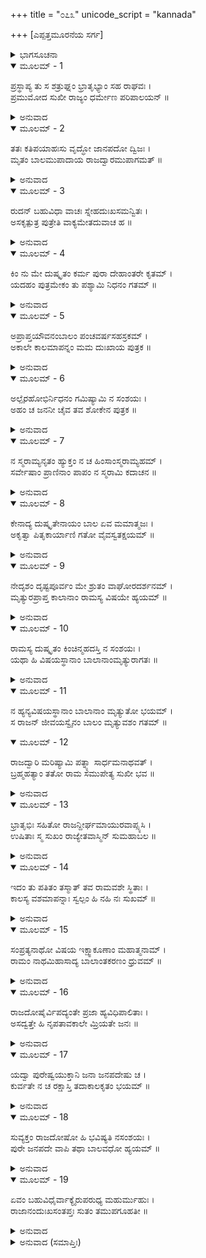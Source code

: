 +++
title = "೦೭೩"
unicode_script = "kannada"

+++
[ಎಪ್ಪತ್ತಮೂರನೆಯ ಸರ್ಗ]



<details><summary>ಭಾಗಸೂಚನಾ</summary>

ಓರ್ವ ಬ್ರಾಹ್ಮಣನು ಸತ್ತ ತನ್ನ ಮಗನನ್ನು ರಾಜದ್ವಾರಕ್ಕೆ ತಂದು, ರಾಜನೇ ದೋಷಿಯೆಂದು ತಿಳಿಸಿ ವಿಲಾಪಿಸಿದುದು
</details>

<details open><summary>ಮೂಲಮ್ - 1</summary>

ಪ್ರಸ್ಥಾಪ್ಯ ತು ಸ ಶತ್ರುಘ್ನಂ ಭ್ರಾತೃಭ್ಯಾಂ ಸಹ ರಾಘವಃ ।  
ಪ್ರಮುಮೋದ ಸುಖೀ ರಾಜ್ಯಂ ಧರ್ಮೇಣ ಪರಿಪಾಲಯನ್ ॥
</details>

<details><summary>ಅನುವಾದ</summary>

ಶತ್ರುಘ್ನನನ್ನು ಮಥುರೆಗೆ ಕಳಿಸಿಕೊಟ್ಟು ಭಗವಾನ್ ಶ್ರೀರಾಮನು ಭರತ ಮತ್ತು ಲಕ್ಷ್ಮಣರೊಂದಿಗೆ ಧರ್ಮ ಪೂರ್ವಕ ರಾಜ್ಯವನ್ನು ಪಾಲಿಸುತ್ತಾ ಬಹಳ ಸುಖ - ಆನಂದದಿಂದ ಇರತೊಡಗಿದನು.॥1॥
</details>

<details open><summary>ಮೂಲಮ್ - 2</summary>

ತತಃ ಕತಿಪಯಾಹಃಸು ವೃದ್ಧೋ ಜಾನಪದೋ ದ್ವಿಜಃ ।  
ಮೃತಂ ಬಾಲಮುಪಾದಾಯ ರಾಜದ್ವಾರಮುಪಾಗಮತ್ ॥
</details>

<details><summary>ಅನುವಾದ</summary>

ಅನಂತರ ಕೆಲವು ದಿನಗಳ ಬಳಿಕ ರಾಷ್ಟ್ರದಲ್ಲಿ ವಾಸಿಸುವ ಓರ್ವ ಮುದುಕ ಬ್ರಾಹ್ಮಣನು ತನ್ನ ಸತ್ತಿರುವ  ಬಾಲಕನ ಶವವನ್ನೆತ್ತಿಕೊಂಡು ರಾಜದ್ವಾರಕ್ಕೆ ಬಂದನು.॥2॥
</details>

<details open><summary>ಮೂಲಮ್ - 3</summary>

ರುದನ್ ಬಹುವಿಧಾ ವಾಚಃ ಸ್ನೇಹದುಃಖಸಮನ್ವಿತಃ ।  
ಅಸಕೃತ್ಪುತ್ರ ಪುತ್ರೇತಿ ವಾಕ್ಯಮೇತದುವಾಚ ಹ ॥
</details>

<details><summary>ಅನುವಾದ</summary>

ಅವನು ಸ್ನೇಹ ಮತ್ತು ದುಃಖದಿಂದ ವ್ಯಾಕುಲನಾಗಿ ನಾನಾ ರೀತಿಯ ಮಾತುಗಳನ್ನು ಹೇಳುತ್ತಾ ಅಳುತ್ತಿದ್ದನು. ಪದೇ-ಪದೇ ಮಗು! ಮಗನೇ! ಎಂದು ಕೂಗುತ್ತಾ ಹೀಗೆ ಪ್ರಲಾಪಿಸುತ್ತಿದ್ದನು.॥3॥
</details>

<details open><summary>ಮೂಲಮ್ - 4</summary>

ಕಿಂ ನು ಮೇ ದುಷ್ಕೃತಂ ಕರ್ಮ ಪುರಾ ದೇಹಾಂತರೇ ಕೃತಮ್ ।  
ಯದಹಂ ಪುತ್ರಮೇಕಂ ತು ಪಶ್ಯಾಮಿ ನಿಧನಂ ಗತಮ್ ॥
</details>

<details><summary>ಅನುವಾದ</summary>

ಅಯ್ಯೋ! ನಾನು ಹಿಂದಿನ ಜನ್ಮದಲ್ಲಿ ಯಾವ ಪಾಪ ಮಾಡಿದ್ದೆನೋ, ಅದರಿಂದ ಇಂದು ನನ್ನ ಏಕಮಾತ್ರ ಪುತ್ರನ ಮರಣವನ್ನು ನೋಡಬೇಕಾಯಿತಲ್ಲ.॥4॥
</details>

<details open><summary>ಮೂಲಮ್ - 5</summary>

ಅಪ್ರಾಪ್ತಯೌವನಂಬಾಲಂ ಪಂಚವರ್ಷಸಹಸ್ರಕಮ್ ।  
ಅಕಾಲೇ ಕಾಲಮಾಪನ್ನಂ ಮಮ ದುಃಖಾಯ ಪುತ್ರಕ ॥
</details>

<details><summary>ಅನುವಾದ</summary>

ಮಗು ! ಇನ್ನೂ ನೀನು ಯುವಕನಾಗದೆ ಬಾಲಕನೇ ಆಗಿದ್ದೆ. ಐದು ಸಾವಿರ ದಿನ (ಹದಿಮೂರು ವರ್ಷ ಹತ್ತು ತಿಂಗಳು ಇಪ್ಪತ್ತು ದಿನ)ವಷ್ಟೇ ನಿನ್ನ ವಯಸ್ಸಾಗಿತ್ತು. ಆದರೆ ನೀನು ನನಗೆ ದುಃಖ ಕೊಡಲೆಂದೇ ಅಕಾಲದಲ್ಲಿ ಕಾಲವಶನಾದೆ.॥5॥
</details>

<details open><summary>ಮೂಲಮ್ - 6</summary>

ಅಲ್ಪೈರಹೋಭಿರ್ನಿಧನಂ ಗಮಿಷ್ಯಾಮಿ ನ ಸಂಶಯಃ ।  
ಅಹಂ ಚ ಜನನೀ ಚೈವ ತವ ಶೋಕೇನ ಪುತ್ರಕ ॥
</details>

<details><summary>ಅನುವಾದ</summary>

ವತ್ಸ! ನಿನ್ನ ಶೋಕದಲ್ಲಿ ನಾನು ಮತ್ತು ನಿನ್ನ ತಾಯಿ ಇಬ್ಬರೂ ಕೆಲವೇ ದಿನಗಳಲ್ಲಿ ಸತ್ತುಹೋಗುವೆವು. ಇದರಲ್ಲಿ ಸಂಶಯವೇ ಇಲ್ಲ.॥6॥
</details>

<details open><summary>ಮೂಲಮ್ - 7</summary>

ನ ಸ್ಮರಾಮ್ಯನೃತಂ ಹ್ಯುಕ್ತಂ ನ ಚ ಹಿಂಸಾಂಸ್ಮರಾಮ್ಯಹಮ್ ।  
ಸರ್ವೇಷಾಂ ಪ್ರಾಣಿನಾಂ ಪಾಪಂ ನ ಸ್ಮರಾಮಿ ಕದಾಚನ ॥
</details>

<details><summary>ಅನುವಾದ</summary>

ನಾನು ಎಂದೂ ಸುಳ್ಳಾಡಿದುದು ನೆನಪಿಲ್ಲ. ಯಾರ ಹಿಂಸೆಯಾಗಲೀ ಅಥವಾ ಸಮಸ್ತ ಪ್ರಾಣಿಗಳಲ್ಲಿ ಯಾವುದಕ್ಕೂ ಕಷ್ಟ ಕೊಡಲಿಲ್ಲ.॥7॥
</details>

<details open><summary>ಮೂಲಮ್ - 8</summary>

ಕೇನಾದ್ಯ ದುಷ್ಕೃತೇನಾಯಂ ಬಾಲ ಏವ ಮಮಾತ್ಮಜಃ ।  
ಅಕೃತ್ವಾ ಪಿತೃಕಾರ್ಯಾಣಿ ಗತೋ ವೈವಸ್ವತಕ್ಷಯಮ್ ॥
</details>

<details><summary>ಅನುವಾದ</summary>

ಹಾಗಿರುವಾಗ ಇಂದು ಯಾವ ಪಾಪದಿಂದಾಗಿ ಈ ಮಗನು ಪಿತೃಕರ್ಮ ಮಾಡದೆ, ಈ ಬಾಲ್ಯಾವಸ್ಥೆಯಲ್ಲೇ ಯಮನಾಲಯಕ್ಕೆ ಹೊರಟುಹೋದೆ.॥8॥
</details>

<details open><summary>ಮೂಲಮ್ - 9</summary>

ನೇದೃಶಂ ದೃಷ್ಟಪೂರ್ವಂ ಮೇ ಶ್ರುತಂ ವಾಘೋರದರ್ಶನಮ್ ।  
ಮೃತ್ಯುರಪ್ರಾಪ್ತ ಕಾಲಾನಾಂ ರಾಮಸ್ಯ ವಿಷಯೇ ಹ್ಯಯಮ್ ॥
</details>

<details><summary>ಅನುವಾದ</summary>

ಶ್ರೀರಾಮಚಂದ್ರನ ರಾಜ್ಯದಲ್ಲಾದರೋ ಅಕಾಲಮೃತ್ಯುವಿನಂತಹ ಭಯಂಕರ ಘಟನೆ ಮೊದಲು ಎಂದೂ ನೋಡಿಲ್ಲ, ಕೇಳಿಲ್ಲ.॥9॥
</details>

<details open><summary>ಮೂಲಮ್ - 10</summary>

ರಾಮಸ್ಯ ದುಷ್ಕೃತಂ ಕಿಂಚಿನ್ಮಹದಸ್ತಿ ನ ಸಂಶಯಃ ।  
ಯಥಾ ಹಿ ವಿಷಯಸ್ಥಾನಾಂ ಬಾಲಾನಾಂಮೃತ್ಯುರಾಗತಃ ॥
</details>

<details><summary>ಅನುವಾದ</summary>

ನಿಃಸಂದೇಹವಾಗಿ ರಾಮನದೇ ಯಾವುದೋ ಮಹಾದುಷ್ಕರ್ಮವಾಗಿದೆ. ಅದರಿಂದ ಅವನ ರಾಜ್ಯದಲ್ಲಿ ವಾಸಿಸುವ ಬಾಲಕರ ಮೃತ್ಯುವಾಗತೊಡಗಿದೆ.॥10॥
</details>

<details open><summary>ಮೂಲಮ್ - 11</summary>

ನ ಹ್ಯನ್ಯವಿಷಯಸ್ಥಾನಾಂ ಬಾಲಾನಾಂ ಮೃತ್ಯುತೋ ಭಯಮ್ ।  
ಸ ರಾಜನ್ ಜೀವಯಸ್ವೈನಂ ಬಾಲಂ ಮೃತ್ಯುವಶಂ ಗತಮ್ ॥
</details>

<details open><summary>ಮೂಲಮ್ - 12</summary>

ರಾಜದ್ವಾರಿ ಮರಿಷ್ಯಾಮಿ ಪತ್ನ್ಯಾ ಸಾರ್ಧಮನಾಥವತ್ ।  
ಬ್ರಹ್ಮಹತ್ಯಾಂ ತತೋ ರಾಮ ಸಮುಪೇತ್ಯ ಸುಖೀ ಭವ ॥
</details>

<details><summary>ಅನುವಾದ</summary>

ಬೇರೆ ರಾಜ್ಯದಲ್ಲಿರುವ ಬಾಲಕರಿಗೆ ಮೃತ್ಯುಭಯವಿಲ್ಲ. ಆದ್ದರಿಂದ ರಾಜನೇ! ಮೃತ್ಯು ವಶನಾದ ಈ ಬಾಲಕನನ್ನು ಜೀವಂತಗೊಳಿಸು. ಇಲ್ಲದಿದ್ದರೆ ನಾನು ನನ್ನ ಪತ್ನಿಯೊಂದಿಗೆ ಈ ರಾಜದ್ವಾರದಲ್ಲಿ ಅನಾಥನಂತೆ ಪ್ರಾಣತ್ಯಾಗ ಮಾಡುವೆನು. ಶ್ರೀರಾಮಾ! ಮತ್ತೆ ಬ್ರಹ್ಮಹತ್ಯೆಯ ಪಾಪ ಪಡೆದು ನೀನು ಸುಖಿಯಾಗು.॥11-12॥
</details>

<details open><summary>ಮೂಲಮ್ - 13</summary>

ಭ್ರಾತೃಭಿಃ ಸಹಿತೋ ರಾಜನ್ದೀರ್ಘಮಾಯುರವಾಪ್ಸ್ಯಸಿ ।  
ಉಷಿತಾಃ ಸ್ಮ ಸುಖಂ ರಾಜ್ಯೇತವಾಸ್ಮಿನ್ ಸುಮಹಾಬಲ ॥
</details>

<details><summary>ಅನುವಾದ</summary>

ಮಹಾಬಲೀ ರಾಜನೇ! ನಾವು ನಿಮ್ಮ ರಾಜ್ಯದಲ್ಲಿ ಸುಖವಾಗಿ ಇದ್ದೆವು. ಅದಕ್ಕಾಗಿ ನೀನು ನಿನ್ನ ತಮ್ಮಂದಿರೊಂದಿಗೆ ದೀರ್ಘಜೀವಿಯಾಗಿ ಬಾಳು.॥13॥
</details>

<details open><summary>ಮೂಲಮ್ - 14</summary>

ಇದಂ ತು ಪತಿತಂ ತಸ್ಮಾತ್ ತವ ರಾಮವಶೇ ಸ್ಥಿತಾಃ ।  
ಕಾಲಸ್ಯ ವಶಮಾಪನ್ನಾಃ ಸ್ವಲ್ಪಂ ಹಿ ನಹಿ ನಃ ಸುಖಮ್ ॥
</details>

<details><summary>ಅನುವಾದ</summary>

ಶ್ರೀರಾಮಾ! ನಿನ್ನ ಅಧೀನದಲ್ಲಿರುವ ನಮ್ಮ ಮೇಲೆ ಈ ಬಾಲಮೃತ್ಯುರೂಪೀ ದುಃಖ ಬಂದೆರಗಿದೆ. ಇದರಿಂದ ನಾವು ಕಾಲವಶರಾಗಿದ್ದೇವೆ. ಆದ್ದರಿಂದ ನಿನ್ನ ರಾಜ್ಯದಲ್ಲಿ ನಮಗೆ ಕೊಂಚವೂ ಸುಖ ಸಿಗಲಿಲ್ಲ.॥14॥
</details>

<details open><summary>ಮೂಲಮ್ - 15</summary>

ಸಂಪ್ರತ್ಯನಾಥೋ ವಿಷಯ ಇಕ್ಷ್ವಾಕೂಣಾಂ ಮಹಾತ್ಮನಾಮ್ ।  
ರಾಮಂ ನಾಥಮಿಹಾಸಾದ್ಯ ಬಾಲಾಂತಕರಣಂ ಧ್ರುವಮ್ ॥
</details>

<details><summary>ಅನುವಾದ</summary>

ಮಹಾತ್ಮಾ ಇಕ್ಷ್ವಾಕು ರಾಜರ ಈ ರಾಜ್ಯವು ಈಗ ಅನಾಥವಾಗಿದೆ. ಶ್ರೀರಾಮನನ್ನು ಒಡೆಯನಾಗಿ ಪಡೆದು ಇಲ್ಲಿ ಬಾಲಕರ ಮೃತ್ಯು ಯಾವಾಗಲೂ ಆಗುತ್ತಿದೆ.॥15॥
</details>

<details open><summary>ಮೂಲಮ್ - 16</summary>

ರಾಜದೋಷೈರ್ವಿಪದ್ಯಂತೇ ಪ್ರಜಾ ಹ್ಯವಿಧಿಪಾಲಿತಾಃ ।  
ಅಸದ್ವತ್ತೇ ಹಿ ನೃಪತಾವಕಾಲೇ ಮ್ರಿಯತೇ ಜನಃ ॥
</details>

<details><summary>ಅನುವಾದ</summary>

ರಾಜನ ದೋಷದಿಂದ ಪ್ರಜೆಯ ವಿಧಿವತ್ತಾಗಿ ಪಾಲನೆ ಆಗದಿದ್ದಾಗ ಪ್ರಜಾವರ್ಗವು ಇಂತಹ ವಿಪತ್ತುಗಳನ್ನು ಎದುರಿಸಬೇಕಾಗುತ್ತದೆ. ರಾಜನು ದುರಾಚಾರಿಯಾದಾಗಲೇ ಪ್ರಜೆಯ ಅಕಾಲ ಮೃತ್ಯು ಆಗುತ್ತದೆ.॥16॥
</details>

<details open><summary>ಮೂಲಮ್ - 17</summary>

ಯದ್ವಾ ಪುರೇಷ್ವಯುಕ್ತಾನಿ ಜನಾ ಜನಪದೇಷು ಚ ।  
ಕುರ್ವತೇ ನ ಚ ರಕ್ಷಾಸ್ತಿ ತದಾಕಾಲಕೃತಂ ಭಯಮ್ ॥
</details>

<details><summary>ಅನುವಾದ</summary>

ನಗರಗಳಲ್ಲಿ, ದೇಶದಲ್ಲಿ ಇರುವ ಜನರು ಅನುಚಿತ ಕರ್ಮ-ಪಾಪಾಚಾರ ಮಾಡಿದಾಗ ಅಲ್ಲಿ ರಕ್ಷಣೆಯ ವ್ಯವಸ್ಥೆ ಇಲ್ಲದಿದ್ದಾಗ, ಅನುಚಿತ ಕರ್ಮದಿಂದ ತಡೆಯುವ ಯಾವುದೇ ಉಪಾಯವಿಲ್ಲದಿದ್ದಾಗ, ದೇಶದ ಪ್ರಜೆಯಲ್ಲಿ ಅಕಾಲ ಮೃತ್ಯುವಿನ ಭಯ ಪ್ರಾಪ್ತವಾಗುತ್ತದೆ.॥17॥
</details>

<details open><summary>ಮೂಲಮ್ - 18</summary>

ಸುವ್ಯಕ್ತಂ ರಾಜದೋಷೋ ಹಿ ಭವಿಷ್ಯತಿ ನಸಂಶಯಃ ।  
ಪುರೇ ಜನಪದೇ ವಾಪಿ ತಥಾ ಬಾಲವಧೋ ಹ್ಯಯಮ್ ॥
</details>

<details><summary>ಅನುವಾದ</summary>

ಆದ್ದರಿಂದ ನಗರ ಅಥವಾ ರಾಜ್ಯದಲ್ಲಿ ಎಲ್ಲಾದರೂ ರಾಜನಿಂದಲೇ ಯಾವುದೋ ಅಪರಾಧ ನಡೆದಿರಬಹುದು; ಇದು ಸ್ಪಷ್ಟವಾಗಿದೆ. ಆಗಲೇ ಈ ರೀತಿ ಬಾಲಕನ ಮೃತ್ಯುವಾಗಿದೆ ಇದರಲ್ಲಿ ಸಂಶಯವೇ ಇಲ್ಲ.॥18॥
</details>

<details open><summary>ಮೂಲಮ್ - 19</summary>

ಏವಂ ಬಹುವಿಧೈರ್ವಾಕ್ಯೈರುಪರುಧ್ಯ ಮಹುರ್ಮುಹುಃ ।  
ರಾಜಾನಂದುಃಖಸಂತಪ್ತಃ ಸುತಂ ತಮುಪಗೂಹತೀ ॥
</details>

<details><summary>ಅನುವಾದ</summary>

ಹೀಗೆ ಅನೇಕ ರೀತಿಯಿಂದ ಅವನು ಪದೇ-ಪದೇ ರಾಜನ ಎದುರಿಗೆ ತನ್ನ ದುಃಖವನ್ನು ನಿವೇದಿಸಿಕೊಂಡನು ಮತ್ತು ಶೋಕ ಸಂತಪ್ತನಾಗಿ ಸತ್ತಿರುವ ಮಗನನ್ನು ಎತ್ತಿ-ಎತ್ತಿ ಅಪ್ಪಿಕೊಳ್ಳುತ್ತಿದ್ದನು.॥19॥
</details>

<details><summary>ಅನುವಾದ (ಸಮಾಪ್ತಿಃ)</summary>

ಶ್ರೀವಾಲ್ಮೀಕಿ ವಿರಚಿತ ಆರ್ಷರಾಮಾಯಣ ಆದಿಕಾವ್ಯದ ಉತ್ತರ ಕಾಂಡದಲ್ಲಿ ಎಪ್ಪತ್ತಮೂರನೆಯ ಸರ್ಗ ಪೂರ್ಣವಾಯಿತು. ॥73॥
</details>
